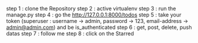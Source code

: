 step 1 : clone the Repository
step 2 : active virtualenv
step 3 : run the manage.py
step 4 : go the http://127.0.0.1:8000/todos
step 5 : take your token (superuser : username -> admin, password -> 123, email-address -> admin@admin.com) and be is_authenticated
step 6 : get, post, delete, push datas
step 7 : follow me
step 8 : click on the Starred
